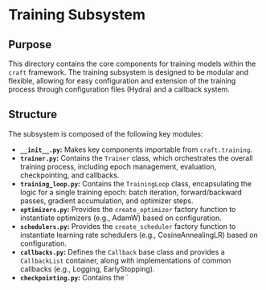 # Training Subsystem

## Purpose

This directory contains the core components for training models within the `craft` framework. The training subsystem is designed to be modular and flexible, allowing for easy configuration and extension of the training process through configuration files (Hydra) and a callback system.

## Structure

The subsystem is composed of the following key modules:

*   **`__init__.py`:** Makes key components importable from `craft.training`.
*   **`trainer.py`:** Contains the `Trainer` class, which orchestrates the overall training process, including epoch management, evaluation, checkpointing, and callbacks.
*   **`training_loop.py`:** Contains the `TrainingLoop` class, encapsulating the logic for a single training epoch: batch iteration, forward/backward passes, gradient accumulation, and optimizer steps.
*   **`optimizers.py`:** Provides the `create_optimizer` factory function to instantiate optimizers (e.g., AdamW) based on configuration.
*   **`schedulers.py`:** Provides the `create_scheduler` factory function to instantiate learning rate schedulers (e.g., CosineAnnealingLR) based on configuration.
*   **`callbacks.py`:** Defines the `Callback` base class and provides a `CallbackList` container, along with implementations of common callbacks (e.g., Logging, EarlyStopping).
*   **`checkpointing.py`:** Contains the `